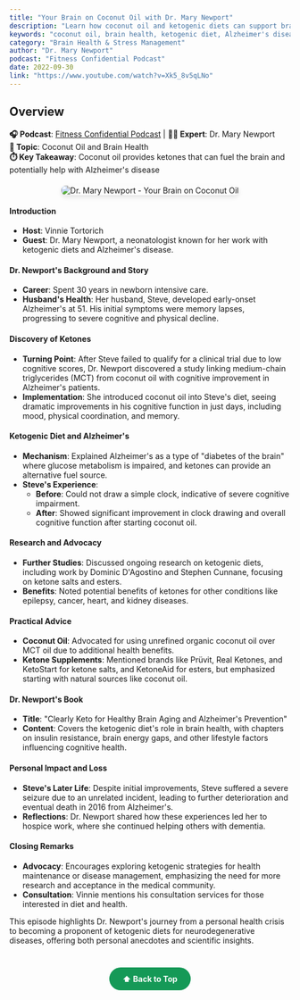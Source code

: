 ```yaml
---
title: "Your Brain on Coconut Oil with Dr. Mary Newport"
description: "Learn how coconut oil and ketogenic diets can support brain health, particularly for Alzheimer's disease and cognitive function."
keywords: "coconut oil, brain health, ketogenic diet, Alzheimer's disease, Dr. Mary Newport, cognitive function"
category: "Brain Health & Stress Management"
author: "Dr. Mary Newport"
podcast: "Fitness Confidential Podcast"
date: 2022-09-30
link: "https://www.youtube.com/watch?v=Xk5_8v5qLNo"
---
```


## Overview

**🎧 Podcast**: [Fitness Confidential Podcast](https://vinnietortorich.com/) | **👨‍⚕️ Expert**: Dr. Mary Newport  
**🎯 Topic**: Coconut Oil and Brain Health  
**⏱️ Key Takeaway**: Coconut oil provides ketones that can fuel the brain and potentially help with Alzheimer's disease

<div style="text-align: center; margin: 20px 0;">
  <img src="https://img.youtube.com/vi/Xk5_8v5qLNo/maxresdefault.jpg" alt="Dr. Mary Newport - Your Brain on Coconut Oil" style="max-width: 100%; border-radius: 8px; box-shadow: 0 4px 8px rgba(0,0,0,0.1);">
</div>

#### **Introduction**
- **Host**: Vinnie Tortorich
- **Guest**: Dr. Mary Newport, a neonatologist known for her work with ketogenic diets and Alzheimer's disease.

#### **Dr. Newport's Background and Story**
- **Career**: Spent 30 years in newborn intensive care.
- **Husband's Health**: Her husband, Steve, developed early-onset Alzheimer's at 51. His initial symptoms were memory lapses, progressing to severe cognitive and physical decline.

#### **Discovery of Ketones**
- **Turning Point**: After Steve failed to qualify for a clinical trial due to low cognitive scores, Dr. Newport discovered a study linking medium-chain triglycerides (MCT) from coconut oil with cognitive improvement in Alzheimer's patients.
- **Implementation**: She introduced coconut oil into Steve's diet, seeing dramatic improvements in his cognitive function in just days, including mood, physical coordination, and memory.

#### **Ketogenic Diet and Alzheimer's**
- **Mechanism**: Explained Alzheimer's as a type of "diabetes of the brain" where glucose metabolism is impaired, and ketones can provide an alternative fuel source.
- **Steve's Experience**: 
  - **Before**: Could not draw a simple clock, indicative of severe cognitive impairment.
  - **After**: Showed significant improvement in clock drawing and overall cognitive function after starting coconut oil.

#### **Research and Advocacy**
- **Further Studies**: Discussed ongoing research on ketogenic diets, including work by Dominic D'Agostino and Stephen Cunnane, focusing on ketone salts and esters.
- **Benefits**: Noted potential benefits of ketones for other conditions like epilepsy, cancer, heart, and kidney diseases.

#### **Practical Advice**
- **Coconut Oil**: Advocated for using unrefined organic coconut oil over MCT oil due to additional health benefits.
- **Ketone Supplements**: Mentioned brands like Prüvit, Real Ketones, and KetoStart for ketone salts, and KetoneAid for esters, but emphasized starting with natural sources like coconut oil.

#### **Dr. Newport's Book**
- **Title**: "Clearly Keto for Healthy Brain Aging and Alzheimer's Prevention"
- **Content**: Covers the ketogenic diet's role in brain health, with chapters on insulin resistance, brain energy gaps, and other lifestyle factors influencing cognitive health.

#### **Personal Impact and Loss**
- **Steve's Later Life**: Despite initial improvements, Steve suffered a severe seizure due to an unrelated incident, leading to further deterioration and eventual death in 2016 from Alzheimer's.
- **Reflections**: Dr. Newport shared how these experiences led her to hospice work, where she continued helping others with dementia.

#### **Closing Remarks**
- **Advocacy**: Encourages exploring ketogenic strategies for health maintenance or disease management, emphasizing the need for more research and acceptance in the medical community.
- **Consultation**: Vinnie mentions his consultation services for those interested in diet and health.

This episode highlights Dr. Newport's journey from a personal health crisis to becoming a proponent of ketogenic diets for neurodegenerative diseases, offering both personal anecdotes and scientific insights.

<div style="text-align: center; margin: 40px 0;">
  <a href="#" style="background: #159957; color: white; padding: 12px 24px; border-radius: 25px; text-decoration: none; font-weight: bold; display: inline-block; transition: all 0.3s ease;" onmouseover="this.style.background='#1e7e34'; this.style.transform='translateY(-2px)'" onmouseout="this.style.background='#159957'; this.style.transform='translateY(0)'">
    ⬆️ Back to Top
  </a>
</div>